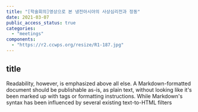 ```yaml
---
title: "[학술회의]영상으로 본 냉전아시아의 사상심리전과 정동"
date: 2021-03-07  
public_access_status: true
categories: 
  - "meetings"
components: 
  - "https://r2.ccwps.org/resize/R1-187.jpg"  
---
```



## title

Readability, however, is emphasized above all else. A Markdown-formatted
document should be publishable as-is, as plain text, without looking
like it's been marked up with tags or formatting instructions. While
Markdown's syntax has been influenced by several existing text-to-HTML
filters